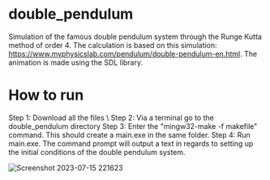 # double_pendulum
Simulation of the famous double pendulum system through the Runge Kutta method of order 4. The calculation is based on this simulation:
https://www.myphysicslab.com/pendulum/double-pendulum-en.html. The animation is made using the SDL library. 

# How to run

Step 1: Download all the files \\
Step 2: Via a terminal go to the double_pendulum directory
Step 3: Enter the "mingw32-make -f makefile" command. This should create a main.exe in the same folder. 
Step 4: Run main.exe. The command prompt will output a text in regards to setting up the initial conditions of the double pendulum system.


![Screenshot 2023-07-15 221623](https://github.com/famecryptic/double_pendulum/assets/124629735/ad067964-3566-4643-88e1-7a890af09df8)
